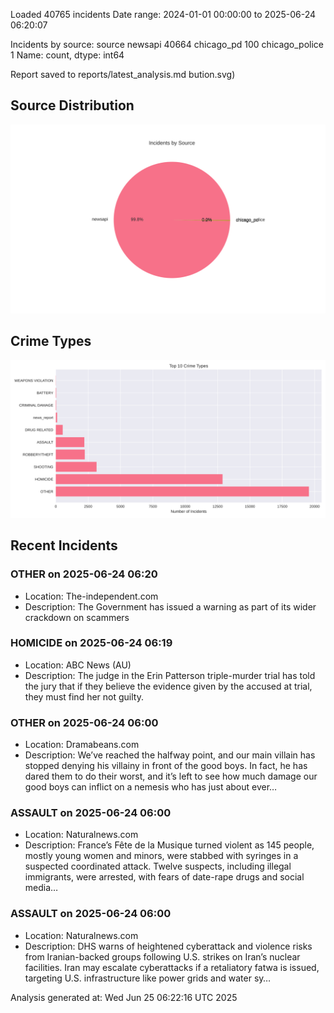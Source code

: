 
Loaded 40765 incidents
Date range: 2024-01-01 00:00:00 to 2025-06-24 06:20:07

Incidents by source:
source
newsapi           40664
chicago_pd          100
chicago_police        1
Name: count, dtype: int64

Report saved to reports/latest_analysis.md
bution.svg)

## Source Distribution
![Source Distribution](images/source_distribution.svg)

## Crime Types
![Crime Types](images/crime_types.svg)

## Recent Incidents

### OTHER on 2025-06-24 06:20
- Location: The-independent.com
- Description: The Government has issued a warning as part of its wider crackdown on scammers


### HOMICIDE on 2025-06-24 06:19
- Location: ABC News (AU)
- Description: The judge in the Erin Patterson triple-murder trial has told the jury that if they believe the evidence given by the accused at trial, they must find her not guilty.


### OTHER on 2025-06-24 06:00
- Location: Dramabeans.com
- Description: We’ve reached the halfway point, and our main villain has stopped denying his villainy in front of the good boys. In fact, he has dared them to do their worst, and it’s left to see how much damage our good boys can inflict on a nemesis who has just about ever…


### ASSAULT on 2025-06-24 06:00
- Location: Naturalnews.com
- Description: France’s Fête de la Musique turned violent as 145 people, mostly young women and minors, were stabbed with syringes in a suspected coordinated attack. Twelve suspects, including illegal immigrants, were arrested, with fears of date-rape drugs and social media…


### ASSAULT on 2025-06-24 06:00
- Location: Naturalnews.com
- Description: DHS warns of heightened cyberattack and violence risks from Iranian-backed groups following U.S. strikes on Iran’s nuclear facilities. Iran may escalate cyberattacks if a retaliatory fatwa is issued, targeting U.S. infrastructure like power grids and water sy…

Analysis generated at: Wed Jun 25 06:22:16 UTC 2025
